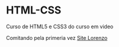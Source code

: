 # HTML-CSS
Curso de HTML5 e CSS3 do curso em video

Comitando pela primeria vez
<a href="lorenzoortizsoares.gitub.io/projeto-android">Site Lorenzo </a>
